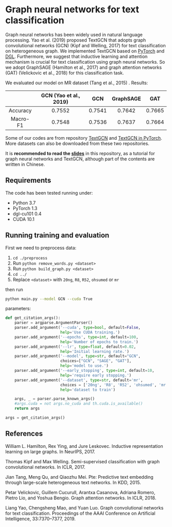 # Graph neural networks for text classification

Graph neural networks has been widely used in natural language processing. Yao et al. (2019) proposed TextGCN that adopts graph convolutional networks (GCN) (Kipf and Welling, 2017) for text classification on heterogeneous graph. We implemented TextGCN based on [PyTorch](https://pytorch.org/) and [DGL](https://docs.dgl.ai/). Furthermore, we suggest that inductive learning and attention mechanism is crucial for text classification using graph neural networks. So we adopt GraphSAGE (Hamilton et al., 2017) and graph attention networks (GAT) (Velickovic et al., 2018) for this classification task.

We evaluated our model on MR dataset (Tang et al., 2015) . Results:

|      | GCN (Yao et al., 2019) | GCN | GraphSAGE | GAT |
| :----: | :----: | :----: | :----: | :----: |
| Accuracy | 0.7552 | 0.7541 | 0.7642 | 0.7665 |
| Macro-F1 | 0.7548 | 0.7536 | 0.7637 | 0.7664 |

Some of our codes are from repository [TextGCN](https://github.com/yao8839836/text_gcn) and [TextGCN in PyTorch](https://github.com/iworldtong/text_gcn.pytorch). More datasets can also be downloaded from these two repositories.

It is **recommended to read the [slides](slides.pdf)** in this repository, as a tutorial for graph neural networks and TextGCN, although part of the contents are written in Chinese.

## Requirements

 The code has been tested running under:

* Python 3.7
* PyTorch 1.3
* dgl-cu101 0.4
* CUDA 10.1

## Running training and evaluation

First we need to preprocess data:

1. `cd ./preprocess`
2. Run `python remove_words.py <dataset>`
3. Run `python build_graph.py <dataset>`
4. `cd ../`
5. Replace `<dataset>` with `20ng`, `R8`, `R52`, `ohsumed` or `mr`

then run

```bash
python main.py --model GCN --cuda True
```

parameters:

```python
def get_citation_args():
    parser = argparse.ArgumentParser()
    parser.add_argument('--cuda', type=bool, default=False,
                        help='Use CUDA training.')
    parser.add_argument('--epochs', type=int, default=100,
                        help='Number of epochs to train.')
    parser.add_argument('--lr', type=float, default=0.02,
                        help='Initial learning rate.')
    parser.add_argument('--model', type=str, default="GCN",
                        choices=["GCN", "SAGE", "GAT"],
                        help='model to use.')
    parser.add_argument('--early_stopping', type=int, default=10,
                        help='require early stopping.')
    parser.add_argument('--dataset', type=str, default='mr',
                        choices = ['20ng', 'R8', 'R52', 'ohsumed', 'mr'],
                        help='dataset to train')

    args, _ = parser.parse_known_args()
    #args.cuda = not args.no_cuda and th.cuda.is_available()
    return args

args = get_citation_args()
```

## References

William L. Hamilton, Rex Ying, and Jure Leskovec. Inductive representation learning on large graphs. In NeurIPS, 2017. 

Thomas Kipf and Max Welling. Semi-supervised classification with graph convolutional networks. In ICLR, 2017. 

Jian Tang, Meng Qu, and Qiaozhu Mei. Pte: Predictive text embedding through large-scale heterogeneous text networks. In KDD, 2015. 

Petar Velickovic, Guillem Cucurull, Arantxa Casanova, Adriana Romero, Pietro Lio, and Yoshua Bengio. Graph attention networks. In ICLR, 2018. 

Liang Yao, Chengsheng Mao, and Yuan Luo. Graph convolutional networks for text classification. Proceedings of the AAAI Conference on Artificial Intelligence, 33:7370–7377, 2019.
